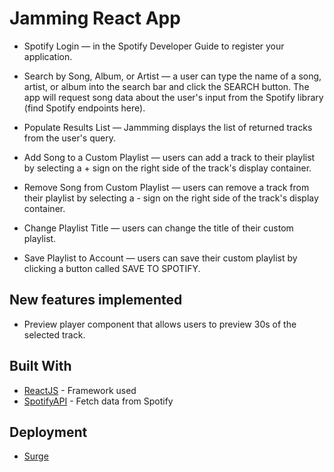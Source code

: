 # Jamming React App

* Spotify Login — in the Spotify Developer Guide to register your application.

* Search by Song, Album, or Artist — a user can type the name of a song, artist, or album into the search bar and click the SEARCH button.
The app will request song data about the user's input from the Spotify library (find Spotify endpoints here).

* Populate Results List — Jammming displays the list of returned tracks from the user's query.

* Add Song to a Custom Playlist — users can add a track to their playlist by selecting a + sign on the right side of the track's display container.

* Remove Song from Custom Playlist — users can remove a track from their playlist by selecting a - sign on the right side of the track's display container.

* Change Playlist Title — users can change the title of their custom playlist.

* Save Playlist to Account — users can save their custom playlist by clicking a button called SAVE TO SPOTIFY.

## New features implemented

* Preview player component that allows users to preview 30s of the selected track.

## Built With

* [ReactJS](https://reactjs.org/) - Framework used
* [SpotifyAPI](https://developer.spotify.com/web-api/) - Fetch data from Spotify

## Deployment

* [Surge](https://surge.sh/)